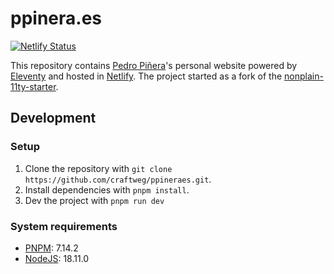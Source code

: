# ppinera.es

[![Netlify Status](https://api.netlify.com/api/v1/badges/71ba29b9-f805-4037-94e5-b24f693e52c1/deploy-status)](https://app.netlify.com/sites/ppineraes/deploys)


This repository contains [Pedro Piñera](https://github.com/pepicrft)'s personal website powered by [Eleventy](https://www.11ty.dev/) and hosted in [Netlify](https://netlify.com).
The project started as a fork of the [nonplain-11ty-starter](https://github.com/nonplain/nonplain-11ty-starter).

## Development

### Setup

1. Clone the repository with `git clone https://github.com/craftweg/ppineraes.git`.
2. Install dependencies with `pnpm install`.
3. Dev the project with `pnpm run dev`


### System requirements

- [PNPM](https://pnpm.io): 7.14.2
- [NodeJS](https://nodejs.org): 18.11.0
